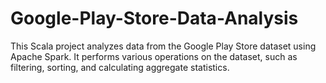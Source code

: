 # Google-Play-Store-Data-Analysis
This Scala project analyzes data from the Google Play Store dataset using Apache Spark. It performs various operations on the dataset, such as filtering, sorting, and calculating aggregate statistics.
